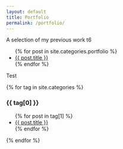 ```yaml
---
layout: default
title: Portfolio
permalink: /portfolio/
---
```


A selection of my previous work t6

<ul>
  {% for post in site.categories.portfolio %}
    <li>
      <a href="{{ post.url }}">{{ post.title }}</a>
    </li>
  {% endfor %}
</ul>

Test

{% for tag in site.categories %}
  <h3>{{ tag[0] }}</h3>
  <ul>
    {% for post in tag[1] %}
      <li><a href="{{ post.url }}">{{ post.title }}</a></li>
    {% endfor %}
  </ul>
{% endfor %}